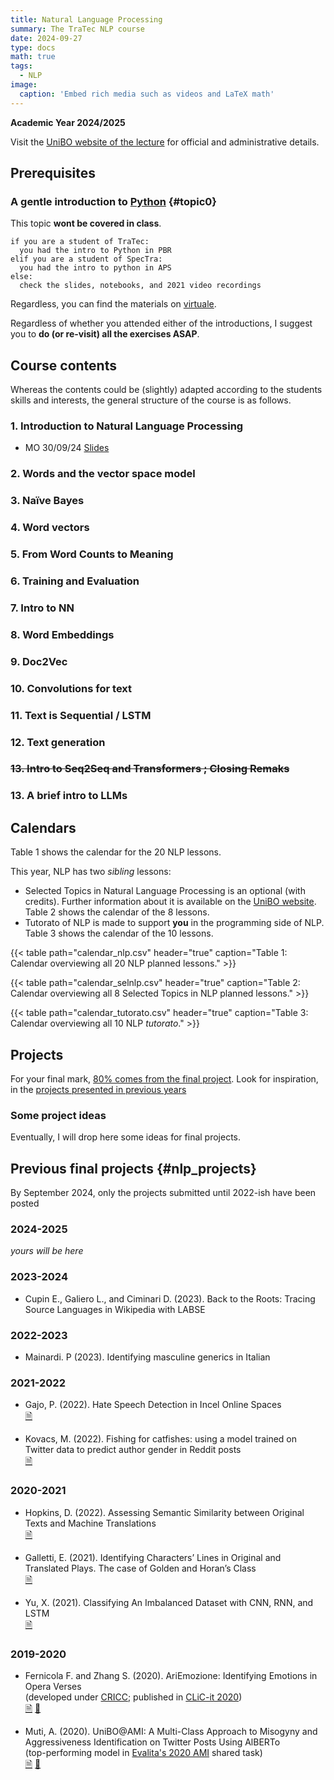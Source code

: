 ```yaml
---
title: Natural Language Processing
summary: The TraTec NLP course
date: 2024-09-27
type: docs
math: true
tags:
  - NLP
image:
  caption: 'Embed rich media such as videos and LaTeX math'
---
```


**Academic Year 2024/2025**

Visit the [UniBO website of the lecture](https://www.unibo.it/it/studiare/dottorati-master-specializzazioni-e-altra-formazione/insegnamenti/insegnamento/2024/470093) for official and administrative details.

## Prerequisites

### A gentle introduction to [Python](https://www.python.org/) {#topic0}
This topic **wont be covered in class**.

```
if you are a student of TraTec:
  you had the intro to Python in PBR
elif you are a student of SpecTra:
  you had the intro to python in APS
else: 
  check the slides, notebooks, and 2021 video recordings
```

Regardless, you can find the materials on [virtuale](https://virtuale.unibo.it/). 
<!-- [https://github.com/TinfFoil/learning_dit_python](https://github.com/TinfFoil/learning_dit_python) (**as of June 24 the link is not working yet**).  -->

Regardless of whether you attended either of the introductions, I suggest you to **do (or re-visit) all the exercises ASAP**.

## Course contents

Whereas the contents could be (slightly) adapted according to the students skills and interests, the general structure of the course is as follows.

### 1. Introduction to Natural Language Processing

- MO 30/09/24 [Slides](/uploads/nlp24/01_dit_nlp_handout.pdf)

### 2. Words and the vector space model

<!-- - 03/10/23 [Slides on tokens](https://github.com/albarron/academic-kickstart/raw/master/files/nlp23/week_01/02_nlp_handout.pdf) 
- 03/10/23 [Notebook on tokens and normalisation](https://github.com/albarron/academic-kickstart/blob/master/files/nlp23/week_01/02_dit_nlp_words.ipynb)
- 09/10/23 [Slides on VSM](https://github.com/albarron/academic-kickstart/raw/master/files/nlp23/week_02/03_nlp_handout.pdf) 
- 09/10/23 [Notebook on VSM](https://github.com/albarron/academic-kickstart/blob/master/files/nlp23/week_02/03_dit_nlp_tokens.ipynb)
- 10/10/23 [Slides on RB sentiment (+ naive bayes)](https://github.com/albarron/academic-kickstart/raw/master/files/nlp23/week_02/04_nlp_handout.pdf) 
- 10/10/23 [Notebook on RB sentiment](https://github.com/albarron/academic-kickstart/blob/master/files/nlp23/week_02/04_dit_nlp_rulebasedsentiment.ipynb) -->


### 3. Naïve Bayes
<!-- - 10/10/23 [Slides on Naïve Bayes](https://github.com/albarron/academic-kickstart/raw/master/files/nlp23/week_02/04_nlp_handout.pdf)
- 16/10/23 [Notebook on Naïve Bayes](https://github.com/albarron/academic-kickstart/blob/master/files/nlp23/week_03/05_dit_nlp_naivebayes.ipynb)
 -->

### 4. Word vectors
<!-- - 17/10/23 [Slides on tf-idf](https://github.com/albarron/academic-kickstart/raw/master/files/nlp23/week_03/06_nlp_handout.pdf)
- 17/10/23 [Notebook](https://github.com/albarron/academic-kickstart/blob/master/files/nlp23/week_03/06_dit_nlp_tf-idf.ipynb)
 --> 

### 5. From Word Counts to Meaning
<!-- - 23/10/23 [Slides introducing topic modelling](https://github.com/albarron/academic-kickstart/raw/master/files/nlp23/week_04/07_dit_nlp_handout.pdf)
- 23/10/23 [Notebook on topic modelling](https://github.com/albarron/academic-kickstart/blob/master/files/nlp23/week_04/07_dit_nlp_topicmodeling.ipynb) 
- 24/10/23 [Slides introducing LSA and SVD](https://github.com/albarron/academic-kickstart/raw/master/files/nlp23/week_04/08_dit_nlp_handout.pdf)
- 24/10/23 [Notebook on LSA](https://github.com/albarron/academic-kickstart/blob/master/files/nlp23/week_04/08_dit_nlp_lsa.ipynb) -->

### 6. Training and Evaluation
<!-- - 30/10/23 [Slides on training and evaluation](https://github.com/albarron/academic-kickstart/raw/master/files/nlp23/week_05/09_dit_nlp_handout.pdf)
- 30/10/23 [Notebook](https://github.com/albarron/academic-kickstart/blob/master/files/nlp23/week_05/09_dit_nlp_traineval.ipynb)
 -->

 <!-- ### Intermezzo  -->

### 7. Intro to NN
<!-- - 31/10/23 [Slides](https://github.com/albarron/academic-kickstart/raw/master/files/nlp23/week_05/10_dit_nlp_handout.pdf) on the perceptron
- 31/10/23 [Notebook](https://github.com/albarron/academic-kickstart/blob/master/files/nlp23/week_05/10_dit_nlp_nn.ipynb) on the perceptron
- 06/11/23 [Slides](https://github.com/albarron/academic-kickstart/raw/master/files/nlp23/week_06/11_dit_nlp_handout.pdf) introducing neural networks and keras
- 06/11/23 [Notebook](https://github.com/albarron/academic-kickstart/blob/master/files/nlp23/week_06/11_dit_nlp_backprop.ipynb) introducing neural networks and keras -->

### 8. Word Embeddings
<!-- - 07/11/23 [Slides](https://github.com/albarron/academic-kickstart/raw/master/files/nlp23/week_06/12_dit_nlp_handout.pdf) on word2vec
- 13/11/23 [Slides](https://github.com/albarron/academic-kickstart/raw/master/files/nlp23/week_07/13_dit_nlp_handout.pdf) hands on word embeddings
- 13/11/23 [Notebook](https://github.com/albarron/academic-kickstart/blob/master/files/nlp23/week_07/13_dit_nlp_embeddings.ipynb)
 -->  

### 9. Doc2Vec
<!-- - 14/11/23 [Slides](https://github.com/albarron/academic-kickstart/raw/master/files/nlp23/week_07/14_dit_nlp_handout.pdf)
- 14/11/23 [Notebook](https://github.com/albarron/academic-kickstart/blob/master/files/nlp23/week_07/14_dit_nlp_d2v.ipynb)
- 14/11/23 [Project reminder](https://github.com/albarron/academic-kickstart/raw/master/files/nlp23/week_07/14_dit_nlp_projects.pdf)
 -->
<!-- THIS WAS NOT GIVEN SINCE TWO YEARS AGO
### 10. Visualisation
  I have decided not to offer this lecture anymore
* \[13/04/22\] Slides on visualization
* \[13/04/22\] Notebook
 -->

### 10. Convolutions for  text
<!-- - 20/11/22 [Slides](https://github.com/albarron/academic-kickstart/raw/master/files/nlp23/week_08/15_dit_nlp_handout.pdf)
- 20/11/23 [Notebook](https://github.com/albarron/academic-kickstart/blob/master/files/nlp23/week_08/15_dit_nlp_cnn.ipynb) -->


### 11. Text is Sequential / LSTM
<!-- - 21/11/23 [Slides](https://github.com/albarron/academic-kickstart/raw/master/files/nlp23/week_08/16_dit_nlp_handout.pdf) on RNN
- 21/11/23 [Notebook](https://github.com/albarron/academic-kickstart/blob/master/files/nlp23/week_08/16_dit_nlp_rnn.ipynb) on  RNN
- 27/11/23 [Slides](https://github.com/albarron/academic-kickstart/raw/master/files/nlp23/week_09/17_dit_nlp_handout.pdf) on BiRNN and LSTM
- 27/11/23 [Notebook](https://github.com/albarron/academic-kickstart/blob/master/files/nlp23/week_09/17_dit_nlp_brnn.ipynb) on BiRNN 
- 27/11/23 [Notebook](https://github.com/albarron/academic-kickstart/blob/master/files/nlp23/week_09/17_dit_nlp_lstm.ipynb) on LSTM -->

### 12. Text generation
<!-- - 28/11/23 [Slides](https://github.com/albarron/academic-kickstart/raw/master/files/nlp23/week_09/18_dit_nlp_handout.pdf) on characters and generation
- 28/12/23 [Notebook](https://github.com/albarron/academic-kickstart/blob/master/files/nlp23/week_09/18_dit_nlp_chars.ipynb) on characters
- 28/12/23 [Notebook](https://github.com/albarron/academic-kickstart/blob/master/files/nlp23/week_09/18_dit_nlp_lstm-gen.ipynb) on generation
 -->
<!-----
**The topics/timing from here are indicative and subject to (continuous) 
modification**
----->
### ~~13. Intro to Seq2Seq and Transformers ; Closing Remaks~~

<!-- ~~- 05/12/23 [Slides](https://github.com/albarron/academic-kickstart/raw/master/files/nlp23/week_10/19_dit_nlp_handout.pdf) for part one~~ -->

### 13. A brief intro to LLMs

<!-- - 11/12/23 [CLIC-it 2023 tutorial](https://github.com/crux82/CLiC-it_2023_tutorial) (we will pay a visit to the cool materials from D. Croce and C.D. Hromei) -->



## Calendars 

Table 1 shows the calendar for the 20 NLP lessons.

This year, NLP has two _sibling_ lessons:

- Selected Topics in Natural Language Processing is an optional (with credits). Further information about it is available on the [UniBO website](https://www.unibo.it/it/studiare/dottorati-master-specializzazioni-e-altra-formazione/insegnamenti/insegnamento/2024/508809). Table 2 shows the calendar of the 8 lessons.
- Tutorato of NLP is made to support **you** in the programming side of NLP. Table 3 shows the calendar of the 10 lessons.

{{< table path="calendar_nlp.csv" header="true" caption="Table 1: Calendar overviewing all 20 NLP planned lessons." >}}

{{< table path="calendar_selnlp.csv" header="true" caption="Table 2: Calendar overviewing all 8 Selected Topics in NLP planned lessons." >}}

{{< table path="calendar_tutorato.csv" header="true" caption="Table 3: Calendar overviewing all 10 NLP _tutorato_." >}}


## <a id="projects"></a>Projects

For your final mark, [80% comes from the final project](https://www.unibo.it/it/studiare/dottorati-master-specializzazioni-e-altra-formazione/insegnamenti/insegnamento/2024/470093). Look for inspiration, in the [projects presented in previous years](#nlp_projects)

### Some project ideas

Eventually, I will drop here some ideas for final projects.

## Previous final projects {#nlp_projects}

By September 2024, only the projects submitted until 2022-ish have been posted

### 2024-2025

_yours will be here_

### 2023-2024

* Cupin E., Galiero L., and Ciminari D. (2023).
  Back to the Roots: Tracing Source Languages in Wikipedia with LABSE<br />

### 2022-2023

* Mainardi. P (2023).
  Identifying masculine generics in Italian<br />

### 2021-2022

* Gajo, P. (2022). 
Hate Speech Detection in Incel Online Spaces<br />
[🗎](https://github.com/albarron/academic-kickstart/raw/master/files/coli/projects2022/dit_coli2022_project_gajo.pdf) 
  
* Kovacs, M. (2022).
 Fishing for catfishes: using a model trained on Twitter data to predict author gender in Reddit posts<br />
  [🗎](https://github.com/albarron/academic-kickstart/raw/master/files/coli/projects2022/dit_coli2022_project_kovacs.pdf)

### 2020-2021

* Hopkins, D. (2022). Assessing Semantic Similarity between Original Texts and Machine Translations<br />
  [🗎](https://github.com/albarron/academic-kickstart/raw/master/files/coli/projects2021/dit_coli2021_project_hopkins.pdf)
  
<!-- * Martinelli, M. (2021). Definition extraction on food-related Wikipedia articles -->
  
* Galletti, E. (2021). Identifying Characters’ Lines in Original and Translated Plays. The case of Golden and Horan’s Class<br />
  [🗎](https://github.com/albarron/academic-kickstart/raw/master/files/coli/projects2020/dit_coli2020_project_galletti.pdf)

* Yu, X. (2021). Classifying An Imbalanced Dataset with CNN, RNN, and LSTM<br />
  [🗎](https://github.com/albarron/academic-kickstart/raw/master/files/coli/projects2020/dit_coli2020_project_yu.pdf)

### 2019-2020

* Fernicola F. and Zhang S. (2020). 
  AriEmozione: Identifying Emotions in Opera Verses<br />
  (developed under [CRICC](https://site.unibo.it/cricc/it);
  published in [CLiC-it 2020](http://ceur-ws.org/Vol-2769/))<br />
  [🗎](http://ceur-ws.org/Vol-2769/paper_58.pdf)
  [🎦](https://vimeo.com/515280902)

* Muti, A. (2020).
  UniBO@AMI: A Multi-Class Approach to Misogyny and Aggressiveness
  Identification on Twitter Posts Using AlBERTo<br />
  (top-performing model in [Evalita's 2020
  AMI](https://amievalita2020.github.io/) shared task)<br />
  [🗎](http://ceur-ws.org/Vol-2765/paper117.pdf) 
  [🎦](https://vimeo.com/487827751)
<!-- **Embed videos, podcasts, code, LaTeX math, and even test students!**

On this page, you'll find some examples of the types of technical content that can be rendered with Hugo Blox.
 -->
<!-- ## Video

Teach your course by sharing videos with your students. Choose from one of the following approaches:

{{< youtube D2vj0WcvH5c >}}

**Youtube**:

    {{</* youtube w7Ft2ymGmfc */>}}

**Bilibili**:

    {{</* bilibili id="BV1WV4y1r7DF" */>}}

**Video file**

Videos may be added to a page by either placing them in your `assets/media/` media library or in your [page's folder](https://gohugo.io/content-management/page-bundles/), and then embedding them with the _video_ shortcode:

    {{</* video src="my_video.mp4" controls="yes" */>}}

## Podcast

You can add a podcast or music to a page by placing the MP3 file in the page's folder or the media library folder and then embedding the audio on your page with the _audio_ shortcode:

    {{</* audio src="ambient-piano.mp3" */>}}

Try it out:

{{< audio src="ambient-piano.mp3" >}}

## Test students

Provide a simple yet fun self-assessment by revealing the solutions to challenges with the `spoiler` shortcode:

```markdown
{{</* spoiler text="👉 Click to view the solution" */>}}
You found me!
{{</* /spoiler */>}}
```

renders as

{{< spoiler text="👉 Click to view the solution" >}} You found me 🎉 {{< /spoiler >}}

## Math

Hugo Blox Builder supports a Markdown extension for $\LaTeX$ math. You can enable this feature by toggling the `math` option in your `config/_default/params.yaml` file.

To render _inline_ or _block_ math, wrap your LaTeX math with `{{</* math */>}}$...${{</* /math */>}}` or `{{</* math */>}}$$...$${{</* /math */>}}`, respectively.

{{% callout note %}}
We wrap the LaTeX math in the Hugo Blox _math_ shortcode to prevent Hugo rendering our math as Markdown.
{{% /callout %}}

Example **math block**:

```latex
{{</* math */>}}
$$
\gamma_{n} = \frac{ \left | \left (\mathbf x_{n} - \mathbf x_{n-1} \right )^T \left [\nabla F (\mathbf x_{n}) - \nabla F (\mathbf x_{n-1}) \right ] \right |}{\left \|\nabla F(\mathbf{x}_{n}) - \nabla F(\mathbf{x}_{n-1}) \right \|^2}
$$
{{</* /math */>}}
```

renders as

{{< math >}}
$$\gamma_{n} = \frac{ \left | \left (\mathbf x_{n} - \mathbf x_{n-1} \right )^T \left [\nabla F (\mathbf x_{n}) - \nabla F (\mathbf x_{n-1}) \right ] \right |}{\left \|\nabla F(\mathbf{x}_{n}) - \nabla F(\mathbf{x}_{n-1}) \right \|^2}$$
{{< /math >}}

Example **inline math** `{{</* math */>}}$\nabla F(\mathbf{x}_{n})${{</* /math */>}}` renders as {{< math >}}$\nabla F(\mathbf{x}_{n})${{< /math >}}.

Example **multi-line math** using the math linebreak (`\\`):

```latex
{{</* math */>}}
$$f(k;p_{0}^{*}) = \begin{cases}p_{0}^{*} & \text{if }k=1, \\
1-p_{0}^{*} & \text{if }k=0.\end{cases}$$
{{</* /math */>}}
```

renders as

{{< math >}}

$$
f(k;p_{0}^{*}) = \begin{cases}p_{0}^{*} & \text{if }k=1, \\
1-p_{0}^{*} & \text{if }k=0.\end{cases}
$$

{{< /math >}}

## Code

Hugo Blox Builder utilises Hugo's Markdown extension for highlighting code syntax. The code theme can be selected in the `config/_default/params.yaml` file.


    ```python
    import pandas as pd
    data = pd.read_csv("data.csv")
    data.head()
    ```

renders as

```python
import pandas as pd
data = pd.read_csv("data.csv")
data.head()
```

## Inline Images

```go
{{</* icon name="python" */>}} Python
```

renders as

{{< icon name="python" >}} Python

## Did you find this page helpful? Consider sharing it 🙌
 -->